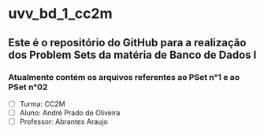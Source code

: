 # uvv_bd_1_cc2m
## Este é o repositório do GitHub para a realização dos Problem Sets da matéria de Banco de Dados I 
### Atualmente contém os arquivos referentes ao PSet n°1 e ao PSet n°02
- [ ] Turma: CC2M
- [ ] Aluno: André Prado de Oliveira
- [ ] Professor: Abrantes Araujo
